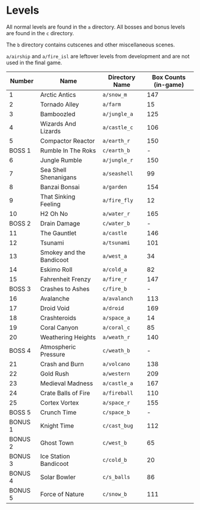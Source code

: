 ﻿# Levels

All normal levels are found in the `a` directory. All bosses and bonus levels are found in the `c` directory.

The `b` directory contains cutscenes and other miscellaneous scenes.

`a/airship` and `a/fire_isl` are leftover levels from development and are not used in the final game.

| Number  | Name                     | Directory Name | Box Counts (in-game) |
|---------|--------------------------|----------------|----------------------|
| 1       | Arctic Antics            | `a/snow_m`     | 147                  |
| 2       | Tornado Alley            | `a/farm`       | 15                   |
| 3       | Bamboozled               | `a/jungle_a`   | 125                  |
| 4       | Wizards And Lizards      | `a/castle_c`   | 106                  |
| 5       | Compactor Reactor        | `a/earth_r`    | 150                  |
| BOSS 1  | Rumble In The Roks       | `c/earth_b`    | -                    |
| 6       | Jungle Rumble            | `a/jungle_r`   | 150                  |
| 7       | Sea Shell Shenanigans    | `a/seashell`   | 99                   |
| 8       | Banzai Bonsai            | `a/garden`     | 154                  |
| 9       | That Sinking Feeling     | `a/fire_fly`   | 12                   |
| 10      | H2 Oh No                 | `a/water_r`    | 165                  |
| BOSS 2  | Drain Damage             | `c/water_b`    | -                    |
| 11      | The Gauntlet             | `a/castle`     | 146                  |
| 12      | Tsunami                  | `a/tsunami`    | 101                  |
| 13      | Smokey and the Bandicoot | `a/west_a`     | 34                   |
| 14      | Eskimo Roll              | `a/cold_a`     | 82                   |
| 15      | Fahrenheit Frenzy        | `a/fire_r`     | 147                  |
| BOSS 3  | Crashes to Ashes         | `c/fire_b`     | -                    |
| 16      | Avalanche                | `a/avalanch`   | 113                  |
| 17      | Droid Void               | `a/droid`      | 169                  |
| 18      | Crashteroids             | `a/space_a`    | 14                   |
| 19      | Coral Canyon             | `a/coral_c`    | 85                   |
| 20      | Weathering Heights       | `a/weath_r`    | 140                  |
| BOSS 4  | Atmospheric Pressure     | `c/weath_b`    | -                    |
| 21      | Crash and Burn           | `a/volcano`    | 138                  |
| 22      | Gold Rush                | `a/western`    | 209                  |
| 23      | Medieval Madness         | `a/castle_a`   | 167                  |
| 24      | Crate Balls of Fire      | `a/fireball`   | 110                  |
| 25      | Cortex Vortex            | `a/space_r`    | 155                  |
| BOSS 5  | Crunch Time              | `c/space_b`    | -                    |
| BONUS 1 | Knight Time              | `c/cast_bug`   | 112                  |
| BONUS 2 | Ghost Town               | `c/west_b`     | 65                   |
| BONUS 3 | Ice Station Bandicoot    | `c/cold_b`     | 20                   |
| BONUS 4 | Solar Bowler             | `c/s_balls`    | 86                   |
| BONUS 5 | Force of Nature          | `c/snow_b`     | 111                  |
